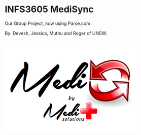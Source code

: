 INFS3605 MediSync
========

Our Group Project, now using Parse.com

By: Devesh, Jessica, Muthu and Roger of UNSW.

# ![MediSync Logo](https://raw.githubusercontent.com/INFS3605MediPlus/MediSyncParse/master/assets/medisync_by_mediplus.png)